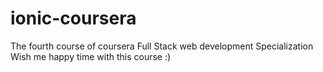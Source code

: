 # ionic-coursera

The fourth course of coursera Full Stack web development Specialization
Wish me happy time with this course :)
